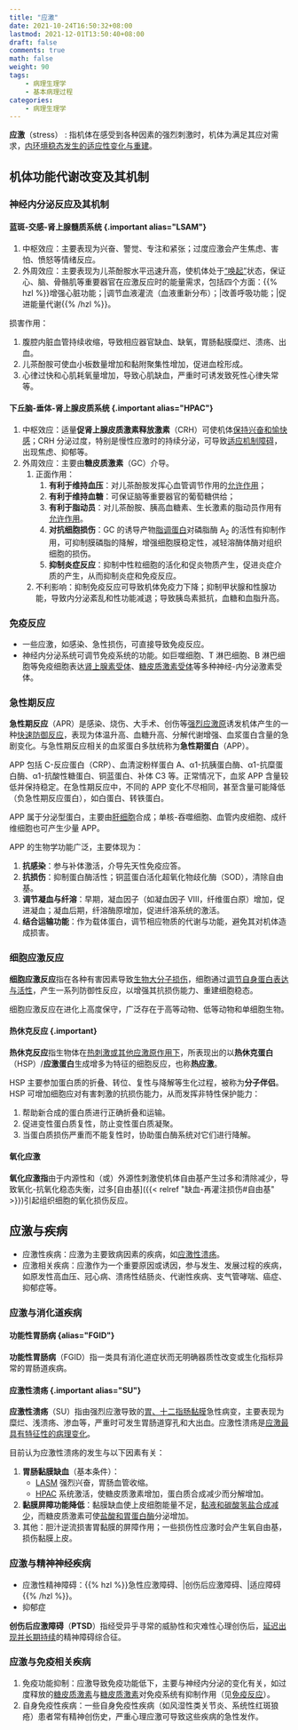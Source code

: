 ```yaml
---
title: "应激"
date: 2021-10-24T16:50:32+08:00
lastmod: 2021-12-01T13:50:40+08:00
draft: false
comments: true
math: false
weight: 90
tags:
    - 病理生理学
    - 基本病理过程
categories:
    - 病理生理学
---
```


**应激**（stress）
: 指机体在感受到各种因素的强烈刺激时，机体为满足其应对需求，<ins>内环境稳态发生的适应性变化与重建</ins>。

<!--more-->

## 机体功能代谢改变及其机制

### 神经内分泌反应及其机制

#### 蓝斑-交感-肾上腺髓质系统 {.important alias="LSAM"}

1. 中枢效应：主要表现为兴奋、警觉、专注和紧张；过度应激会产生焦虑、害怕、愤怒等情绪反应。
2. 外周效应：主要表现为儿茶酚胺水平迅速升高，使机体处于<ins>“唤起”</ins>状态，保证心、脑、骨骼肌等重要器官在应激反应时的能量需求，包括四个方面：{{% hzl %}}增强心脏功能；|调节血液灌流（血液重新分布）；|改善呼吸功能；|促进能量代谢{{% /hzl %}}。

损害作用：
1. 腹腔内脏血管持续收缩，导致相应器官缺血、缺氧，胃肠黏膜糜烂、溃疡、出血。
2. 儿茶酚胺可使血小板数量增加和黏附聚集性增加，促进血栓形成。
3. 心律过快和心肌耗氧量增加，导致心肌缺血，严重时可诱发致死性心律失常等。

#### 下丘脑-垂体-肾上腺皮质系统 {.important alias="HPAC"}

1. 中枢效应：适量**促肾上腺皮质激素释放激素**（CRH）可使机体<ins>保持兴奋和愉快感</ins>；CRH 分泌过度，特别是慢性应激时的持续分泌，可导致<ins>适应机制障碍</ins>，出现焦虑、抑郁等。
2. 外周效应：主要由**糖皮质激素**（GC）介导。
    1. 正面作用：
        1. **有利于维持血压**：对儿茶酚胺发挥心血管调节作用的<ins>允许作用</ins>；
        2. **有利于维持血糖**：可保证脑等重要器官的葡萄糖供给；
        3. **有利于脂动员**：对儿茶酚胺、胰高血糖素、生长激素的脂动员作用有<ins>允许作用</ins>。
        4. **对抗细胞损伤**：GC 的诱导产物<ins>脂调蛋白</ins>对磷脂酶 A<sub>2</sub> 的活性有抑制作用，可抑制膜磷脂的降解，增强细胞膜稳定性，减轻溶酶体酶对组织细胞的损伤。
        5. **抑制炎症反应**：抑制中性粒细胞的活化和促炎物质产生，促进炎症介质的产生，从而抑制炎症和免疫反应。
    2. 不利影响：抑制免疫反应可导致机体免疫力下降；抑制甲状腺和性腺功能，导致内分泌紊乱和性功能减退；导致胰岛素抵抗，血糖和血脂升高。

### 免疫反应

- 一些应激，如感染、急性损伤，可直接导致免疫反应。
- 神经内分泌系统可调节免疫系统的功能。如巨噬细胞、T 淋巴细胞、B 淋巴细胞等免疫细胞表达<ins>肾上腺素受体</ins>、<ins>糖皮质激素受体</ins>等多种神经-内分泌激素受体。

### 急性期反应

**急性期反应**（APR）是感染、烧伤、大手术、创伤等<ins>强烈应激原</ins>诱发机体产生的一种<ins>快速防御反应</ins>，表现为体温升高、血糖升高、分解代谢增强、血浆蛋白含量的急剧变化。与急性期反应相关的血浆蛋白多肽统称为**急性期蛋白**（APP）。

APP 包括 C-反应蛋白（CRP）、血清淀粉样蛋白 A、α1-抗胰蛋白酶、α1-抗糜蛋白酶、α1-抗酸性糖蛋白、铜蓝蛋白、补体 C3 等。正常情况下，血浆 APP 含量较低并保持稳定。在急性期反应中，不同的 APP 变化不尽相同，甚至含量可能降低（负急性期反应蛋白），如白蛋白、转铁蛋白。

APP 属于分泌型蛋白，主要由<ins>肝细胞</ins>合成；单核-吞噬细胞、血管内皮细胞、成纤维细胞也可产生少量 APP。

APP 的生物学功能广泛，主要体现为：

1. **抗感染**：参与补体激活，介导先天性免疫应答。
2. **抗损伤**：抑制蛋白酶活性；铜蓝蛋白活化超氧化物歧化酶（SOD），清除自由基。
3. **调节凝血与纤溶**：早期，凝血因子（如凝血因子 Ⅷ，纤维蛋白原）增加，促进凝血；凝血后期，纤溶酶原增加，促进纤溶系统的激活。
4. **结合运输功能**：作为载体蛋白，调节相应物质的代谢与功能，避免其对机体造成损害。

### 细胞应激反应

**细胞应激反应**指在各种有害因素导致<ins>生物大分子损伤</ins>，细胞通过<ins>调节自身蛋白表达与活性</ins>，产生一系列防御性反应，以增强其抗损伤能力、重建细胞稳态。

细胞应激反应在进化上高度保守，广泛存在于高等动物、低等动物和单细胞生物。

#### 热休克反应 {.important}

**热休克反应**指生物体在<ins>热刺激或其他应激原作用下</ins>，所表现出的以**热休克蛋白**（HSP）/**应激蛋白**生成增多为特征的细胞反应，也称**热应激**。

HSP 主要参加蛋白质的折叠、转位、复性与降解等生化过程，被称为**分子伴侣**。HSP 可增加细胞应对有害刺激的抗损伤能力，从而发挥非特性保护能力：

1. 帮助新合成的蛋白质进行正确折叠和运输。
2. 促进变性蛋白质复性，防止变性蛋白质凝聚。
3. 当蛋白质损伤严重而不能复性时，协助蛋白酶系统对它们进行降解。

#### 氧化应激

**氧化应激指**由于内源性和（或）外源性刺激使机体自由基产生过多和清除减少，导致氧化-抗氧化稳态失衡，过多[自由基]({{< relref "缺血-再灌注损伤#自由基" >}})引起组织细胞的氧化损伤反应。

## 应激与疾病

- 应激性疾病：应激为主要致病因素的疾病，如[应激性溃疡](#应激性溃疡)。
- 应激相关疾病：应激作为一个重要原因或诱因，参与发生、发展过程的疾病，如原发性高血压、冠心病、溃疡性结肠炎、代谢性疾病、支气管哮喘、癌症、抑郁症等。

### 应激与消化道疾病

#### 功能性胃肠病 {alias="FGID"}

**功能性胃肠病**（FGID）指一类具有消化道症状而无明确器质性改变或生化指标异常的胃肠道疾病。

#### 应激性溃疡 {.important alias="SU"}

**应激性溃疡**（SU）指由强烈应激导致的<ins>胃、十二指肠黏膜</ins>急性病变，主要表现为糜烂、浅溃疡、渗血等，严重时可发生胃肠道穿孔和大出血。应激性溃疡是<ins>应激最具有特征性的病理变化</ins>。

目前认为应激性溃疡的发生与以下因素有关：

1. **胃肠黏膜缺血**（基本条件）：
    - [LASM](#蓝斑-交感-肾上腺髓质系统) 强烈兴奋，胃肠血管收缩。
    - [HPAC](#下丘脑-垂体-肾上腺皮质系统) 系统激活，使糖皮质激素增加，蛋白质合成减少而分解增加。
2. **黏膜屏障功能降低**：黏膜缺血使上皮细胞能量不足，<ins>黏液和碳酸氢盐合成减少</ins>，而糖皮质激素可使<ins>盐酸和胃蛋白酶</ins>分泌增加。
3. 其他：胆汁逆流损害胃黏膜的屏障作用；一些损伤性应激时会产生氧自由基，损伤黏膜上皮。

### 应激与精神神经疾病

- 应激性精神障碍：{{% hzl %}}急性应激障碍、|创伤后应激障碍、|适应障碍{{% /hzl %}}。
- 抑郁症

**创伤后应激障碍**（**PTSD**）指经受异乎寻常的威胁性和灾难性心理创伤后，<ins>延迟出现并长期持续</ins>的精神障碍综合征。

### 应激与免疫相关疾病

1. 免疫功能抑制：应激导致免疫功能低下，主要与神经内分泌的变化有关，如过度释放的<ins>糖皮质激素</ins>与<ins>糖皮质激素</ins>对免疫系统有抑制作用（见[免疫反应](#免疫反应)）。
2. 自身免疫性疾病：一些自身免疫性疾病（如风湿性类关节炎、系统性红斑狼疮）患者常有精神创伤史，严重心理应激可导致这些疾病的急性发作。
